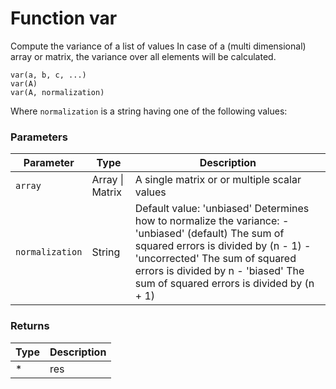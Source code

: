# Function var

Compute the variance of a list of values
In case of a (multi dimensional) array or matrix, the variance over all
elements will be calculated.

    var(a, b, c, ...)
    var(A)
    var(A, normalization)

Where `normalization` is a string having one of the following values:


### Parameters

Parameter | Type | Description
--------- | ---- | -----------
`array` | Array &#124; Matrix | A single matrix or or multiple scalar values
`normalization` | String |  Default value: 'unbiased' Determines how to normalize the variance: - 'unbiased' (default) The sum of squared errors is divided by (n - 1) - 'uncorrected'        The sum of squared errors is divided by n - 'biased'             The sum of squared errors is divided by (n + 1)

### Returns

Type | Description
---- | -----------
* | res




<!-- Note: This file is automatically generated from source code comments. Changes made in this file will be overridden. -->

